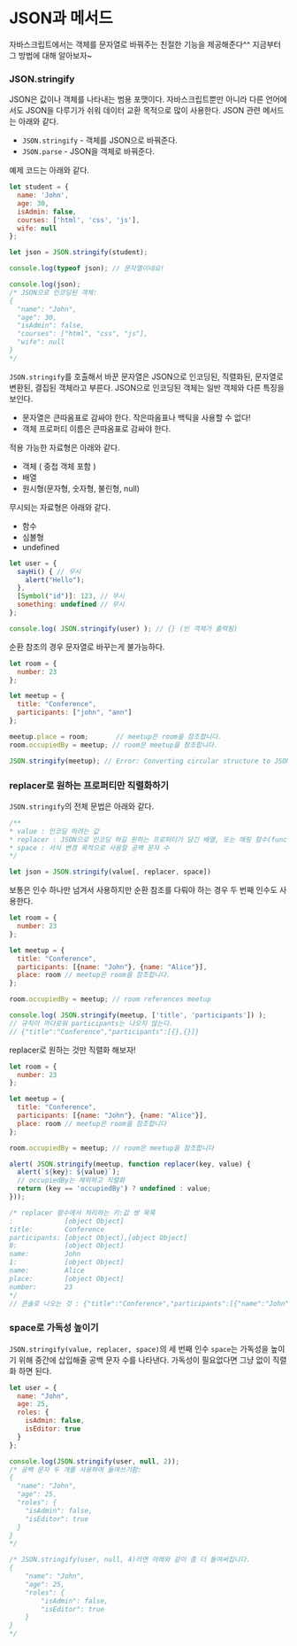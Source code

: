 # JSON과 메서드
자바스크립트에서는 객체를 문자열로 바꿔주는 친절한 기능을 제공해준다^^
지금부터 그 방법에 대해 알아보자~

### JSON.stringify
JSON은 값이나 객체를 나타내는 범용 포맷이다. 자바스크립트뿐만 아니라 다른 언어에서도 JSON을 다루기가 쉬워 데이터 교환 목적으로 많이 사용한다.
JSON 관련 메서드는 아래와 같다.
* `JSON.stringify` - 객체를 JSON으로 바꿔준다.
* `JSON.parse` - JSON을 객체로 바꿔준다.

예제 코드는 아래와 같다.
```js
let student = {
  name: 'John',
  age: 30,
  isAdmin: false,
  courses: ['html', 'css', 'js'],
  wife: null
};

let json = JSON.stringify(student);

console.log(typeof json); // 문자열이네요!

console.log(json);
/* JSON으로 인코딩된 객체:
{
  "name": "John",
  "age": 30,
  "isAdmin": false,
  "courses": ["html", "css", "js"],
  "wife": null
}
*/
```
`JSON.stringify`를 호출해서 바꾼 문자열은 JSON으로 인코딩된, 직렬화된, 문자열로 변환된, 결집된 객체라고 부른다.
JSON으로 인코딩된 객체는 일반 객체와 다른 특징을 보인다.
* 문자열은 큰따옴표로 감싸야 한다. 작은따옴표나 백틱을 사용할 수 없다!
* 객체 프로퍼티 이름은 큰따옴표로 감싸야 한다.

적용 가능한 자료형은 아래와 같다.
* 객체 ( 중첩 객체 포함 )
* 배열
* 원시형(문자형, 숫자형, 불린형, null)

무시되는 자료형은 아래와 같다.
* 함수
* 심볼형
* undefined
```js
let user = {
  sayHi() { // 무시
    alert("Hello");
  },
  [Symbol("id")]: 123, // 무시
  something: undefined // 무시
};

console.log( JSON.stringify(user) ); // {} (빈 객체가 출력됨)
```

순환 참조의 경우 문자열로 바꾸는게 불가능하다.
```js
let room = {
  number: 23
};

let meetup = {
  title: "Conference",
  participants: ["john", "ann"]
};

meetup.place = room;       // meetup은 room을 참조합니다.
room.occupiedBy = meetup; // room은 meetup을 참조합니다.

JSON.stringify(meetup); // Error: Converting circular structure to JSON
```

### replacer로 원하는 프로퍼티만 직렬화하기
`JSON.stringify`의 전체 문법은 아래와 같다.
```js
/**
* value : 인코딩 하려는 값
* replacer : JSON으로 인코딩 하길 원하는 프로퍼티가 담긴 배열, 또는 매핑 함수(function(key, value))
* space : 서식 변경 목적으로 사용할 공백 문자 수
*/

let json = JSON.stringify(value[, replacer, space])
```

보통은 인수 하나만 넘겨서 사용하지만 순환 참조를 다뤄야 하는 경우 두 번째 인수도 사용한다.

```js
let room = {
  number: 23
};

let meetup = {
  title: "Conference",
  participants: [{name: "John"}, {name: "Alice"}],
  place: room // meetup은 room을 참조합니다.
};

room.occupiedBy = meetup; // room references meetup

console.log( JSON.stringify(meetup, ['title', 'participants']) );
// 규칙이 까다로워 participants는 나오지 않는다.
// {"title":"Conference","participants":[{},{}]}
```

replacer로 원하는 것만 직렬화 해보자!
```js
let room = {
  number: 23
};

let meetup = {
  title: "Conference",
  participants: [{name: "John"}, {name: "Alice"}],
  place: room // meetup은 room을 참조합니다
};

room.occupiedBy = meetup; // room은 meetup을 참조합니다

alert( JSON.stringify(meetup, function replacer(key, value) {
  alert(`${key}: ${value}`);
  // occupiedBy는 제외하고 직렬화
  return (key == 'occupiedBy') ? undefined : value;
}));

/* replacer 함수에서 처리하는 키:값 쌍 목록
:             [object Object]
title:        Conference
participants: [object Object],[object Object]
0:            [object Object]
name:         John
1:            [object Object]
name:         Alice
place:        [object Object]
number:       23
*/
// 콘솔로 나오는 것 : {"title":"Conference","participants":[{"name":"John"},{"name":"Alice"}],"place":{"number":23}}
```

### space로 가독성 높이기
`JSON.stringify(value, replacer, space)`의 세 번째 인수 `space`는 가독성을 높이기 위해 중간에 삽입해줄 공백 문자 수를 나타낸다.
가독성이 필요없다면 그냥 없이 직렬화 하면 된다.
```js
let user = {
  name: "John",
  age: 25,
  roles: {
    isAdmin: false,
    isEditor: true
  }
};

console.log(JSON.stringify(user, null, 2));
/* 공백 문자 두 개를 사용하여 들여쓰기함:
{
  "name": "John",
  "age": 25,
  "roles": {
    "isAdmin": false,
    "isEditor": true
  }
}
*/

/* JSON.stringify(user, null, 4)라면 아래와 같이 좀 더 들여써집니다.
{
    "name": "John",
    "age": 25,
    "roles": {
        "isAdmin": false,
        "isEditor": true
    }
}
*/
```

